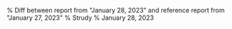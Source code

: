 % Diff between report from "January 28, 2023" and reference report from "January 27, 2023"
% Strudy
% January 28, 2023


